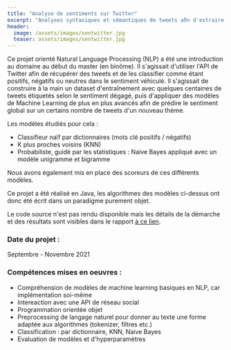```yaml
---
title: "Analyse de sentiments sur Twitter"
excerpt: "Analyses syntaxiques et sémantiques de tweets aﬁn d'extraire le sentiment global lié à un thème sur le réseau social"
header:
  image: /assets/images/sentwitter.jpg
  teaser: assets/images/sentwitter.jpg
---
```


Ce projet orienté Natural Language Processing (NLP) a été une introduction au domaine au début du master (en binôme). Il s'agissait d'utiliser l'API de Twitter afin de récupérer des tweets et de les classifier comme étant positifs, négatifs ou neutres dans le sentiment véhiculé. Il s'agissait de construire à la main un dataset d'entraînement avec quelques centaines de tweets étiquetés selon le sentiment dégagé, puis d'appliquer des modèles de Machine Learning de plus en plus avancés afin de prédire le sentiment global sur un certains nombre de tweets d'un nouveau thème.  

Les modèles étudiés pour cela :
- Classifieur naïf par dictionnaires (mots clé positifs / négatifs)
- K plus proches voisins (KNN)
- Probabiliste, guidé par les statistiques : Naive Bayes appliqué avec un modèle unigramme et bigramme

Nous avons également mis en place des scoreurs de ces différents modèles.  

Ce projet a été réalisé en Java, les algorithmes des modèles ci-dessus ont donc été écrit dans un paradigme purement objet.  

Le code source n'est pas rendu disponible mais les détails de la démarche et des résultats sont visibles dans le rapport [à ce lien](https://github.com/symdec/twitter-sentiment-report/blob/main/Twitter-Feelings-Report.pdf).

### Date du projet :
Septembre - Novembre 2021

### Compétences mises en oeuvres :
- Compréhension de modèles de machine learning basiques en NLP, car implémentation soi-même
- Intereaction avec une API de réseau social
- Programmation orientée objet
- Preprocessing de langage naturel pour donner au texte une forme adaptée aux algorithmes (tokenizer, filtres etc.)
- Classification : par dictionnaire, KNN, Naive Bayes
- Evaluation de modèles et d'hyperparamètres

